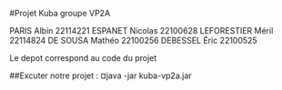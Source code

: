 #Projet Kuba groupe VP2A

PARIS Albin 22114221
ESPANET Nicolas 22100628
LEFORESTIER Méril 22114824
DE SOUSA Mathéo 22100256
DEBESSEL Éric 22100525

Le depot correspond au code du projet

##Excuter notre projet :
     ¤java -jar kuba-vp2a.jar
